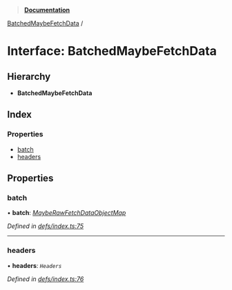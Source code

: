 > **[Documentation](../README.md)**

[BatchedMaybeFetchData](batchedmaybefetchdata.md) /

# Interface: BatchedMaybeFetchData

## Hierarchy

* **BatchedMaybeFetchData**

## Index

### Properties

* [batch](batchedmaybefetchdata.md#batch)
* [headers](batchedmaybefetchdata.md#headers)

## Properties

###  batch

• **batch**: *[MaybeRawFetchDataObjectMap](mayberawfetchdataobjectmap.md)*

*Defined in [defs/index.ts:75](https://github.com/badbatch/graphql-box/blob/43ddea2/packages/fetch-manager/src/defs/index.ts#L75)*

___

###  headers

• **headers**: *`Headers`*

*Defined in [defs/index.ts:76](https://github.com/badbatch/graphql-box/blob/43ddea2/packages/fetch-manager/src/defs/index.ts#L76)*